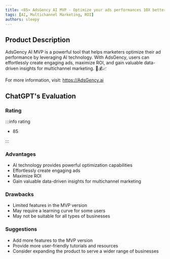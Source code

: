 ```yaml
---
title: <85> AdsGency AI MVP - Optimize your ads performances 10X better with AI
tags: [AI, Multichannel Marketing, ROI]
authors: sleepy
---
```


## Product Description

AdsGency AI MVP is a powerful tool that helps marketers optimize their ad performance by leveraging AI technology. With AdsGency, users can effortlessly create engaging ads, maximize ROI, and gain valuable data-driven insights for multichannel marketing. 🚀💰📈

For more information, visit: https://AdsGency.ai

## ChatGPT's Evaluation

### Rating

:::info rating

- 85

:::

### Advantages

- AI technology provides powerful optimization capabilities
- Effortlessly create engaging ads
- Maximize ROI
- Gain valuable data-driven insights for multichannel marketing


### Drawbacks

- Limited features in the MVP version
- May require a learning curve for some users
- May not be suitable for all types of businesses

### Suggestions

- Add more features to the MVP version
- Provide more user-friendly tutorials and resources
- Consider expanding the product to serve a wider range of businesses